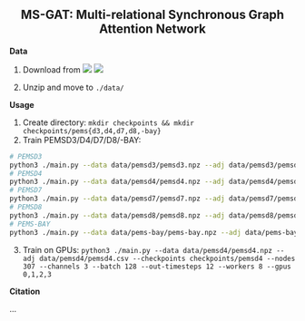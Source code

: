 <h2 align="center">MS-GAT: Multi-relational Synchronous Graph Attention Network</h2>

**Data**

1. Download from
   [<img src="https://img.shields.io/badge/Onedrive-0078D4?&style=flat-square&logo=Microsoft+OneDrive&logoColor=white"/>](https://1drv.ms/u/s!AufZP2YDvxUDlgLOr1_PtF5EnTkc?e=zfc2Tf)
   [<img src="https://img.shields.io/badge/Google_Drive-4285F4?style=flat-square&logo=Google+Drive&logoColor=white"/>](https://drive.google.com/file/d/1oXSKwV71olfoeyt4dgoVXSdIN_S17hsL/view?usp=sharing)

2. Unzip and move to `./data/`

**Usage**

1. Create directory: `mkdir checkpoints && mkdir checkpoints/pems{d3,d4,d7,d8,-bay}`
2. Train PEMSD3/D4/D7/D8/-BAY:

```bash
# PEMSD3
python3 ./main.py --data data/pemsd3/pemsd3.npz --adj data/pemsd3/pemsd3.csv --checkpoints checkpoints/pemsd3 --nodes 358 --channels 1 --batch 32 --out-timesteps 12 --workers 4 --gpu 0
# PEMSD4
python3 ./main.py --data data/pemsd4/pemsd4.npz --adj data/pemsd4/pemsd4.csv --checkpoints checkpoints/pemsd4 --nodes 307 --channels 3 --batch 64 --out-timesteps 12 --workers 4 --gpu 0
# PEMSD7
python3 ./main.py --data data/pemsd7/pemsd7.npz --adj data/pemsd7/pemsd7.csv --checkpoints checkpoints/pemsd7 --nodes 883 --channels 1 --batch 16 --out-timesteps 12 --workers 4 --gpu 0
# PEMSD8
python3 ./main.py --data data/pemsd8/pemsd8.npz --adj data/pemsd8/pemsd8.csv --checkpoints checkpoints/pemsd8 --nodes 170 --channels 3 --batch 64 --out-timesteps 12 --workers 4 --gpu 0
# PEMS-BAY
python3 ./main.py --data data/pems-bay/pems-bay.npz --adj data/pems-bay/pems-bay.csv --checkpoints checkpoints/pems-bay --nodes 358 --channels 1 --batch 32 --out-timesteps 12 --workers 8 --gpu 0
```

3. Train on GPUs: `python3 ./main.py --data data/pemsd4/pemsd4.npz --adj data/pemsd4/pemsd4.csv --checkpoints checkpoints/pemsd4 --nodes 307 --channels 3 --batch 128 --out-timesteps 12 --workers 8 --gpus 0,1,2,3`

**Citation**

...
